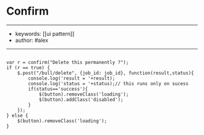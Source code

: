 # Confirm
---
- keywords: [[ui pattern]]
- author: #alex
---
```

var r = confirm("Delete this permanently ?");
if (r == true) {
	$.post("/bull/delete", {job_id: job_id}, function(result,status){
		console.log('result = '+result);
		console.log('status = '+status);// this runs only on sucess
		if(status=='success'){
			$(button).removeClass('loading');
			$(button).addClass('disabled');
		}
	});
} else {
	$(button).removeClass('loading');
}
			
```